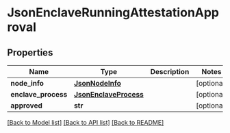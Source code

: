 # JsonEnclaveRunningAttestationApproval


## Properties
Name | Type | Description | Notes
------------ | ------------- | ------------- | -------------
**node_info** | [**JsonNodeInfo**](JsonNodeInfo.md) |  | [optional] 
**enclave_process** | [**JsonEnclaveProcess**](JsonEnclaveProcess.md) |  | [optional] 
**approved** | **str** |  | [optional] 

[[Back to Model list]](../README.md#documentation-for-models) [[Back to API list]](../README.md#documentation-for-api-endpoints) [[Back to README]](../README.md)


